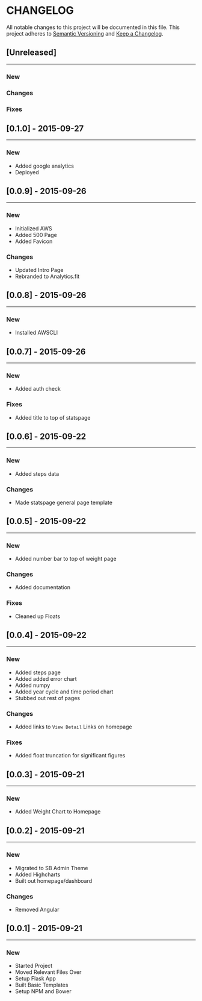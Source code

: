 # CHANGELOG

All notable changes to this project will be documented in this file.
This project adheres to [Semantic Versioning](http://semver.org/) and [Keep a Changelog](http://keepachangelog.com/).

## [Unreleased]
---

### New

### Changes

### Fixes


## [0.1.0] - 2015-09-27
---

### New

* Added google analytics
* Deployed

## [0.0.9] - 2015-09-26
---

### New

* Initialized AWS
* Added 500 Page
* Added Favicon

### Changes

* Updated Intro Page
* Rebranded to Analytics.fit


## [0.0.8] - 2015-09-26
---

### New

* Installed AWSCLI


## [0.0.7] - 2015-09-26
---

### New

* Added auth check

### Fixes

* Added title to top of statspage

## [0.0.6] - 2015-09-22
---

### New

* Added steps data

### Changes

* Made statspage general page template

## [0.0.5] - 2015-09-22
---

### New

* Added number bar to top of weight page

### Changes

* Added documentation

### Fixes

* Cleaned up Floats

## [0.0.4] - 2015-09-22
---

### New

* Added steps page
* Added added error chart
* Added numpy
* Added year cycle and time period chart
* Stubbed out rest of pages

### Changes

* Added links to `View Detail` Links on homepage

### Fixes

* Added float truncation for significant figures

## [0.0.3] - 2015-09-21
---

### New

* Added Weight Chart to Homepage


## [0.0.2] - 2015-09-21
---

### New

* Migrated to SB Admin Theme
* Added Highcharts
* Built out homepage/dashboard

### Changes

* Removed Angular


## [0.0.1] - 2015-09-21
---

### New

* Started Project
* Moved Relevant Files Over
* Setup Flask App
* Built Basic Templates
* Setup NPM and Bower










